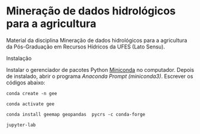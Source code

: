 # Mineração de dados hidrológicos para a agricultura

Material da disciplina Mineração de dados hidrológicos para a agricultura
da Pós-Graduação em Recursos Hídricos da UFES (Lato Sensu).

Instalação

Instalar o gerenciador de pacotes Python
[Miniconda](https://docs.anaconda.com/free/miniconda/) no computador. Depois de 
instalado, abrir o programa *Anaconda Prompt (miniconda3)*. Escrever os códigos abaixo:

`conda create -n gee`

`conda activate gee`

`conda install geemap geopandas  pycrs -c conda-forge`

`jupyter-lab`
